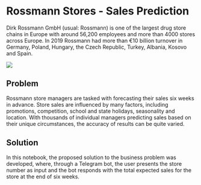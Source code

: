 # Rossmann Stores - Sales Prediction
Dirk Rossmann GmbH (usual: Rossmann) is one of the largest drug store chains in Europe with around 56,200 employees and more than 4000 stores across Europe. In 2019 Rossmann had more than €10 billion turnover in Germany, Poland, Hungary, the Czech Republic, Turkey, Albania, Kosovo and Spain.

![](https://miro.medium.com/max/1000/0*IpUXpwNleNMgpPFr.png)

## Problem
Rossmann store managers are tasked with forecasting their sales six weeks in advance. Store sales are influenced by many factors, including promotions, competition, school and state holidays, seasonality and location. With thousands of individual managers predicting sales based on their unique circumstances, the accuracy of results can be quite varied.


## Solution
In this notebook, the proposed solution to the business problem was developed, where, through a Telegram bot, the user presents the store number as input and the bot responds with the total expected sales for the store at the end of six weeks.
